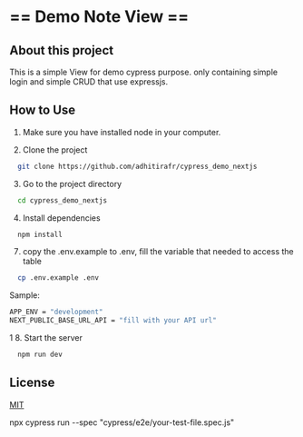 # == Demo Note View ==

## About this project
This is a simple View for demo cypress purpose.
only containing simple login and simple CRUD that use expressjs.

## How to Use
1. Make sure you have installed node in your computer.

2. Clone the project

```bash
  git clone https://github.com/adhitirafr/cypress_demo_nextjs
```

3. Go to the project directory

```bash
  cd cypress_demo_nextjs
```

4. Install dependencies

```bash
  npm install
```

7. copy the .env.example to .env, fill the variable that needed to access the table
```bash
  cp .env.example .env
```

Sample:
```bash
APP_ENV = "development"
NEXT_PUBLIC_BASE_URL_API = "fill with your API url"
```
1
8. Start the server

```bash
  npm run dev

```

## License
[MIT](https://choosealicense.com/licenses/mit/)

npx cypress run --spec "cypress/e2e/your-test-file.spec.js"
